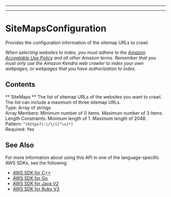 --------

--------

# SiteMapsConfiguration<a name="API_SiteMapsConfiguration"></a>

Provides the configuration information of the sitemap URLs to crawl\.

 *When selecting websites to index, you must adhere to the [Amazon Acceptable Use Policy](https://aws.amazon.com/aup/) and all other Amazon terms\. Remember that you must only use the Amazon Kendra web crawler to index your own webpages, or webpages that you have authorization to index\.* 

## Contents<a name="API_SiteMapsConfiguration_Contents"></a>

 ** SiteMaps **   <a name="Kendra-Type-SiteMapsConfiguration-SiteMaps"></a>
The list of sitemap URLs of the websites you want to crawl\.  
The list can include a maximum of three sitemap URLs\.  
Type: Array of strings  
Array Members: Minimum number of 0 items\. Maximum number of 3 items\.  
Length Constraints: Minimum length of 1\. Maximum length of 2048\.  
Pattern: `^(https?):\/\/([^\s]*)`   
Required: Yes

## See Also<a name="API_SiteMapsConfiguration_SeeAlso"></a>

For more information about using this API in one of the language\-specific AWS SDKs, see the following:
+  [ AWS SDK for C\+\+](https://docs.aws.amazon.com/goto/SdkForCpp/kendra-2019-02-03/SiteMapsConfiguration) 
+  [ AWS SDK for Go](https://docs.aws.amazon.com/goto/SdkForGoV1/kendra-2019-02-03/SiteMapsConfiguration) 
+  [ AWS SDK for Java V2](https://docs.aws.amazon.com/goto/SdkForJavaV2/kendra-2019-02-03/SiteMapsConfiguration) 
+  [ AWS SDK for Ruby V3](https://docs.aws.amazon.com/goto/SdkForRubyV3/kendra-2019-02-03/SiteMapsConfiguration) 